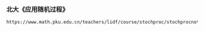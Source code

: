 ### 北大《应用随机过程》
```
https://www.math.pku.edu.cn/teachers/lidf/course/stochproc/stochprocnotes/html/_book/index.html
```
